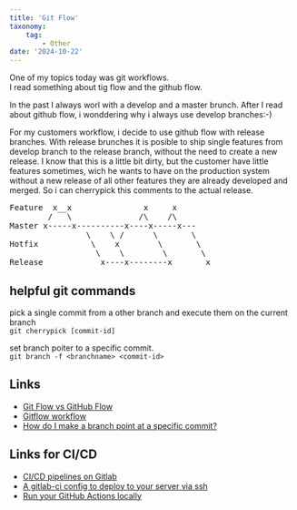 ```yaml
---
title: 'Git Flow'
taxonomy:
    tag:
        - Other
date: '2024-10-22'
---
```


One of my topics today was git workflows.    
I read something about tig flow and the github flow.

In the past I always worl with a develop and a master brunch.
After I read about github flow, i wonddering why i always use develop branches:-)

For my customers workflow, i decide to use github flow with release branches.
With release brunches it is posible to ship single features from develop branch to the release branch,
without the need to create a new release.
I know that this is a little bit dirty, but the customer have little features sometimes, wich he wants to have on the production system without a new release of all other features they are already developed and merged. So i can cherrypick this comments to the actual release.

<pre>
Feature  x__x               x     x
        /   \              /\    /\
Master x-----x----------x----x-----x---
                \    \ /      \       \
Hotfix           \    x        \       \
                  \    \        \       \
Release            x----x--------x       x
</pre>

## helpful git commands

pick a single commit from a other branch and execute them on the current branch    
```git cherrypick [commit-id]```

set branch poiter to a specific commit.    
```git branch -f <branchname> <commit-id>```

## Links

- [Git Flow vs GitHub Flow](https://www.alexhyett.com/git-flow-github-flow/)
- [Gitflow workflow](https://www.atlassian.com/git/tutorials/comparing-workflows/gitflow-workflow)
- [How do I make a branch point at a specific commit?](https://stackoverflow.com/questions/7310177/how-do-i-make-a-branch-point-at-a-specific-commit)


## Links for CI/CD

- [CI/CD pipelines on Gitlab](https://docs.gitlab.com/ee/ci/pipelines/)
- [A gitlab-ci config to deploy to your server via ssh](https://medium.com/@hfally/a-gitlab-ci-config-to-deploy-to-your-server-via-ssh-43bf3cf93775)
- [Run your GitHub Actions locally](https://github.com/nektos/act)